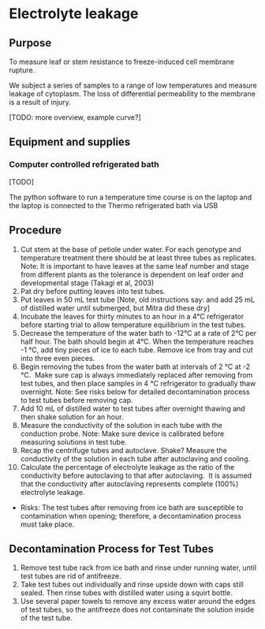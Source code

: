 Electrolyte leakage
===================

Purpose
-------

To measure leaf or stem resistance to freeze-induced cell membrane rupture.

We subject a series of samples to a range of low temperatures and measure leakage of cytoplasm. The loss of differential permeability to the membrane is a result of injury.

[TODO: more overview, example curve?]

Equipment and supplies
----------------------

### Computer controlled refrigerated bath ###

[TODO]

The python software to run a temperature time course is on the laptop and the laptop is connected to the Thermo refrigerated bath via USB

Procedure
---------

1. Cut stem at the base of petiole under water. For each genotype and temperature treatment there should be at least three tubes as replicates.
Note: It is important to have leaves at the same leaf number and stage from different plants as the tolerance is dependent on leaf order and developmental stage (Takagi et al, 2003)
2. Pat dry before putting leaves into test tubes.
3. Put leaves in 50 mL test tube   [Note, old instructions say: and add 25 mL of distilled water until submerged, but Mitra did these dry]
4. Incubate the leaves for thirty minutes to an hour in a 4°C refrigerator before starting trial to allow temperature equilibrium in the test tubes.
5. Decrease the temperature of the water bath to -12°C at a rate of 2°C per half hour. The bath should begin at 4°C. When the temperature reaches -1 °C, add tiny pieces of ice to each tube. Remove ice from tray and cut into three even pieces.
6. Begin removing the tubes from the water bath at intervals of 2 °C at -2 °C.  Make sure cap is always immediately replaced after removing from test tubes, and then place samples in 4 °C refrigerator to gradually thaw overnight.
Note: See risks below for detailed decontamination process to test tubes before removing cap.
7. Add 10 mL of distilled water to test tubes after overnight thawing and then shake solution for an hour. 
8. Measure the conductivity of the solution in each tube with the conduction probe.
Note: Make sure device is calibrated before measuring solutions in test tube.
9. Recap the centrifuge tubes and autoclave. Shake?
Measure the conductivity of the solution in each tube after autoclaving and cooling. 
10. Calculate the percentage of electrolyte leakage as the ratio of the
conductivity before autoclaving to that after autoclaving.  It is assumed that
the conductivity after autoclaving represents complete (100%) electrolyte leakage.

  - Risks: The test tubes after removing from ice bath are susceptible to contamination when opening; therefore, a decontamination process must take place.
  
Decontamination Process for Test Tubes
-------------------------------------

1. Remove test tube rack from ice bath and rinse under running water, until test tubes are rid of antifreeze. 
2. Take test tubes out individually and rinse upside down with caps still sealed. Then rinse tubes with distilled water using a squirt bottle.
3. Use several paper towels to remove any excess water around the edges of test tubes, so the antifreeze does not contaminate the solution inside of the test tube.
